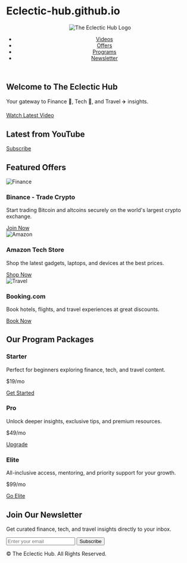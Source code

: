 # Eclectic-hub.github.io
<!DOCTYPE html>
<html lang="en">
<head>
  <meta charset="UTF-8" />
  <meta name="viewport" content="width=device-width, initial-scale=1.0" />
  <title>The Eclectic Hub</title>
  <meta name="description" content="The Eclectic Hub - Explore finance, tech, and travel insights with curated affiliate offers, programs, and videos." />

  <!-- Open Graph for social preview -->
  <meta property="og:title" content="The Eclectic Hub" />
  <meta property="og:description" content="Explore finance, tech, and travel with us. Watch videos, join offers, and stay inspired." />
  <meta property="og:image" content="assets/preview.png" />
  <meta property="og:type" content="website" />

  <link rel="icon" href="assets/favicon.svg" type="image/svg+xml" />
  <link rel="stylesheet" href="https://cdn.jsdelivr.net/npm/tailwindcss@2.2.19/dist/tailwind.min.css" />

  <!-- Google Analytics Placeholder -->
  <script async src="https://www.googletagmanager.com/gtag/js?id=G-XXXXXXXXXX"></script>
  <script>
    window.dataLayer = window.dataLayer || [];
    function gtag(){dataLayer.push(arguments);}
    gtag('js', new Date());
    gtag('config', 'G-XXXXXXXXXX');
  </script>

  <!-- Meta Pixel Placeholder -->
  <script>
    !function(f,b,e,v,n,t,s)
    {if(f.fbq)return;n=f.fbq=function(){n.callMethod?
    n.callMethod.apply(n,arguments):n.queue.push(arguments)};
    if(!f._fbq)f._fbq=n;n.push=n;n.loaded=!0;n.version='2.0';
    n.queue=[];t=b.createElement(e);t.async=!0;
    t.src=v;s=b.getElementsByTagName(e)[0];
    s.parentNode.insertBefore(t,s)}(window, document,'script',
    'https://connect.facebook.net/en_US/fbevents.js');
    fbq('init', '000000000000000'); 
    fbq('track', 'PageView');
  </script>
</head>
<body class="bg-gray-50 text-gray-900">
  <!-- Header -->
  <header class="p-6 bg-white shadow-md flex items-center justify-between">
    <img src="assets/logo.svg" alt="The Eclectic Hub Logo" class="h-10">
    <nav>
      <ul class="flex gap-6 text-lg font-medium">
        <li><a href="#videos" class="hover:text-blue-600">Videos</a></li>
        <li><a href="#offers" class="hover:text-blue-600">Offers</a></li>
        <li><a href="#programs" class="hover:text-blue-600">Programs</a></li>
        <li><a href="#newsletter" class="hover:text-blue-600">Newsletter</a></li>
      </ul>
    </nav>
  </header>

  <!-- Hero Section -->
  <section class="text-center py-16 bg-gradient-to-r from-blue-500 to-purple-600 text-white">
    <h1 class="text-4xl font-extrabold mb-4">Welcome to The Eclectic Hub</h1>
    <p class="text-lg mb-8">Your gateway to Finance 💼, Tech 🤖, and Travel ✈️ insights.</p>
    <a href="#videos" class="bg-white text-blue-600 px-6 py-3 rounded-full font-semibold shadow-md hover:bg-gray-100">Watch Latest Video</a>
  </section>

  <!-- Latest YouTube Video -->
  <section id="videos" class="py-16 max-w-4xl mx-auto text-center">
    <h2 class="text-3xl font-bold mb-8">Latest from YouTube</h2>
    <div id="youtube-video" class="aspect-w-16 aspect-h-9 mb-4"></div>
    <a href="https://www.youtube.com/@TheEclecticHub" target="_blank" class="bg-red-600 text-white px-6 py-2 rounded-full shadow-md hover:bg-red-700">Subscribe</a>
  </section>

  <!-- Affiliate Offers -->
  <section id="offers" class="py-16 bg-gray-100">
    <h2 class="text-3xl font-bold text-center mb-12">Featured Offers</h2>
    <div class="grid md:grid-cols-3 gap-8 max-w-6xl mx-auto">
      <!-- Finance -->
      <div class="bg-white rounded-xl shadow-lg p-6">
        <img src="https://cryptologos.cc/logos/binance-coin-bnb-logo.png" alt="Finance" class="h-16 mx-auto mb-4">
        <h3 class="text-xl font-semibold mb-2">Binance - Trade Crypto</h3>
        <p class="mb-4">Start trading Bitcoin and altcoins securely on the world's largest crypto exchange.</p>
        <a href="YOUR_AFFILIATE_LINK_HERE" target="_blank" class="bg-blue-600 text-white px-4 py-2 rounded-md hover:bg-blue-700">Join Now</a>
      </div>
      <!-- Tech -->
      <div class="bg-white rounded-xl shadow-lg p-6">
        <img src="https://cdn.worldvectorlogo.com/logos/amazon-icon-1.svg" alt="Amazon" class="h-16 mx-auto mb-4">
        <h3 class="text-xl font-semibold mb-2">Amazon Tech Store</h3>
        <p class="mb-4">Shop the latest gadgets, laptops, and devices at the best prices.</p>
        <a href="YOUR_AFFILIATE_LINK_HERE" target="_blank" class="bg-blue-600 text-white px-4 py-2 rounded-md hover:bg-blue-700">Shop Now</a>
      </div>
      <!-- Travel -->
      <div class="bg-white rounded-xl shadow-lg p-6">
        <img src="https://cdn.worldvectorlogo.com/logos/bookingcom-1.svg" alt="Travel" class="h-16 mx-auto mb-4">
        <h3 class="text-xl font-semibold mb-2">Booking.com</h3>
        <p class="mb-4">Book hotels, flights, and travel experiences at great discounts.</p>
        <a href="YOUR_AFFILIATE_LINK_HERE" target="_blank" class="bg-blue-600 text-white px-4 py-2 rounded-md hover:bg-blue-700">Book Now</a>
      </div>
    </div>
  </section>

  <!-- Program Packages -->
  <section id="programs" class="py-16 max-w-6xl mx-auto text-center">
    <h2 class="text-3xl font-bold mb-12">Our Program Packages</h2>
    <div class="grid md:grid-cols-3 gap-8">
      <div class="bg-white p-8 rounded-xl shadow-lg">
        <h3 class="text-2xl font-semibold mb-4">Starter</h3>
        <p class="mb-6">Perfect for beginners exploring finance, tech, and travel content.</p>
        <p class="font-bold text-2xl mb-4">$19/mo</p>
        <a href="#" class="bg-blue-600 text-white px-6 py-2 rounded-md hover:bg-blue-700">Get Started</a>
      </div>
      <div class="bg-white p-8 rounded-xl shadow-lg border-4 border-blue-600">
        <h3 class="text-2xl font-semibold mb-4">Pro</h3>
        <p class="mb-6">Unlock deeper insights, exclusive tips, and premium resources.</p>
        <p class="font-bold text-2xl mb-4">$49/mo</p>
        <a href="#" class="bg-blue-600 text-white px-6 py-2 rounded-md hover:bg-blue-700">Upgrade</a>
      </div>
      <div class="bg-white p-8 rounded-xl shadow-lg">
        <h3 class="text-2xl font-semibold mb-4">Elite</h3>
        <p class="mb-6">All-inclusive access, mentoring, and priority support for your growth.</p>
        <p class="font-bold text-2xl mb-4">$99/mo</p>
        <a href="#" class="bg-blue-600 text-white px-6 py-2 rounded-md hover:bg-blue-700">Go Elite</a>
      </div>
    </div>
  </section>

  <!-- Newsletter -->
  <section id="newsletter" class="py-16 bg-gray-900 text-white text-center">
    <h2 class="text-3xl font-bold mb-6">Join Our Newsletter</h2>
    <p class="mb-6">Get curated finance, tech, and travel insights directly to your inbox.</p>
    <form action="YOUR_MAILCHIMP_FORM_ACTION_URL" method="post" class="flex flex-col md:flex-row justify-center gap-4 max-w-xl mx-auto">
      <input type="email" name="EMAIL" placeholder="Enter your email" required class="flex-1 px-4 py-3 rounded-md text-gray-900" />
      <button type="submit" class="bg-blue-600 px-6 py-3 rounded-md hover:bg-blue-700">Subscribe</button>
    </form>
  </section>

  <!-- Footer -->
  <footer class="py-8 bg-gray-800 text-gray-400 text-center">
    <p>&copy; <span id="year"></span> The Eclectic Hub. All Rights Reserved.</p>
  </footer>

  <script>
    document.getElementById("year").textContent = new Date().getFullYear();

    // Fetch latest video (YouTube API)
    const apiKey = "YOUR_YOUTUBE_API_KEY_HERE";
    const channelId = "YOUR_CHANNEL_ID_HERE";
    const videoContainer = document.getElementById("youtube-video");

    fetch(`https://www.googleapis.com/youtube/v3/search?key=${apiKey}&channelId=${channelId}&order=date&part=snippet&type=video&maxResults=1`)
      .then(response => response.json())
      .then(data => {
        const videoId = data.items[0].id.videoId;
        videoContainer.innerHTML = `
          <iframe width="100%" height="400" src="https://www.youtube.com/embed/${videoId}" 
            frameborder="0" allowfullscreen></iframe>
        `;
      })
      .catch(err => {
        videoContainer.innerHTML = "<p class='text-red-600'>Error loading video. Check API key & channel ID.</p>";
      });
  </script>
</body>
</html>

